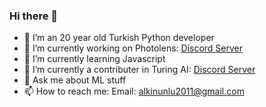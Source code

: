 ### Hi there 👋

- 👀 I’m an 20 year old Turkish Python developer
- 🔭 I’m currently working on Photolens: [Discord Server](https://discord.gg/6Gwh49GW)
- 🌱 I’m currently learning Javascript
- 👯 I’m currently a contributer in Turing AI: [Discord Server](https://discord.gg/turing)
- 💬 Ask me about ML stuff
- 📫 How to reach me: Email: alkinunlu2011@gmail.com
